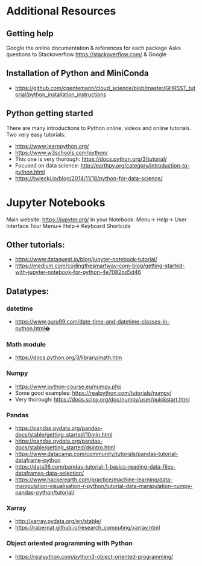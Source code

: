 # Additional Resources
 
## Getting help
Google the online documentation & references for each package
Asks questions to Stackoverflow https://stackoverflow.com/ & Google

## Installation of Python and MiniConda
- https://github.com/cgentemann/cloud_science/blob/master/GHRSST_tutorial/python_installation_instructions

## Python getting started
There are many introductions to Python online, videos and online tutorials. Two very easy tutorials:
- https://www.learnpython.org/
- https://www.w3schools.com/python/
- This one is very thorough: https://docs.python.org/3/tutorial/
- Focused on data science: http://earthpy.org/category/introduction-to-python.html
- https://twiecki.io/blog/2014/11/18/python-for-data-science/

# Jupyter Notebooks
Main website: https://jupyter.org/
In your Notebook: Menu-> Help-> User Interface Tour
                                  Menu-> Help-> Keyboard Shortcuts
## Other tutorials: 
- https://www.dataquest.io/blog/jupyter-notebook-tutorial/
- https://medium.com/codingthesmartway-com-blog/getting-started-with-jupyter-notebook-for-python-4e7082bd5d46

## Datatypes: 
### datetime
- https://www.guru99.com/date-time-and-datetime-classes-in-python.html�

### Math module
- https://docs.python.org/3/library/math.htm

### Numpy
- https://www.python-course.eu/numpy.php
- Some good examples: https://realpython.com/tutorials/numpy/
- Very thorough: https://docs.scipy.org/doc/numpy/user/quickstart.html

### Pandas
- https://pandas.pydata.org/pandas-docs/stable/getting_started/10min.html
- https://pandas.pydata.org/pandas-docs/stable/getting_started/dsintro.html
- https://www.datacamp.com/community/tutorials/pandas-tutorial-dataframe-python
- https://data36.com/pandas-tutorial-1-basics-reading-data-files-dataframes-data-selection/
- https://www.hackerearth.com/practice/machine-learning/data-manipulation-visualisation-r-python/tutorial-data-manipulation-numpy-pandas-python/tutorial/

### Xarray
- http://xarray.pydata.org/en/stable/
- https://rabernat.github.io/research_computing/xarray.html

### Object oriented programming with Python
- https://realpython.com/python3-object-oriented-programming/